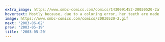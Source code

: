```yaml
---
extra_image: https://www.smbc-comics.com/comics/1430091452-20030520-2after.png
hovertext: Mostly because, due to a coloring error, her teeth are made of skin.
image: https://www.smbc-comics.com/comics/20030520-2.gif
next: '2003-06-02'
prev: '2003-05-19'
title: '2003-05-20'
---
```

